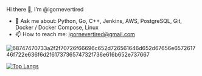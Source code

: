 Hi there 👋, I’m @igornevertired

- 💬 Ask me about: Python, Go, C++, Jenkins, AWS, PostgreSQL, Git, Docker / Docker Compose, Linux
- 📫 How to reach me: igornevertired@gmail.com

![68747470733a2f2f70726f66696c652d726561646d652d67656e657261746f722e636f6d2f6173736574732f736e616b652e737667](https://github.com/igornevertired/igornevertired/assets/83705173/44792c77-a36e-4661-92a3-de0dbd0c5a35)

[![Top Langs](https://github-readme-stats.vercel.app/api/top-langs/?username=igornevertired)](https://github.com/anuraghazra/github-readme-stats)
